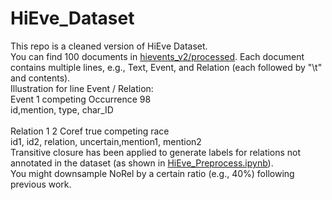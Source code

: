 # HiEve_Dataset
This repo is a cleaned version of HiEve Dataset.<br>
You can find 100 documents in <a href="https://github.com/why2011btv/HiEve_Dataset/tree/master/hievents_v2/processed">hievents_v2/processed</a>. Each document contains multiple lines, e.g., Text, Event, and Relation (each followed by "\t" and contents).<br>
Illustration for line Event / Relation:<br>
Event	1	 competing	Occurrence	98<br>
      id,mention,   type,       char_ID<br>  
Relation	1	   2	  Coref	    true	    competing	race<br>
          id1, id2, relation, uncertain,mention1, mention2<br>
Transitive closure has been applied to generate labels for relations not annotated in the dataset (as shown in <a href="https://github.com/why2011btv/HiEve_Dataset/blob/master/HiEve_Preprocess.ipynb">HiEve_Preprocess.ipynb</a>).<br>
You might downsample NoRel by a certain ratio (e.g., 40%) following previous work.
